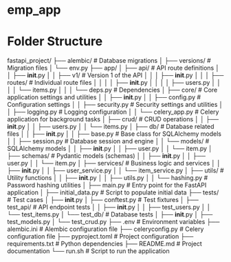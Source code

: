 # emp_app

# Folder Structure
fastapi_project/
├── alembic/                      # Database migrations
│   ├── versions/                 # Migration files
│   └── env.py
├── app/
│   ├── api/                      # API route definitions
│   │   ├── __init__.py
│   │   ├── v1/                   # Version 1 of the API
│   │   │   ├── __init__.py
│   │   │   ├── routes/           # Individual route files
│   │   │   │   ├── __init__.py
│   │   │   │   ├── users.py
│   │   │   │   └── items.py
│   │   │   └── deps.py           # Dependencies
│   ├── core/                     # Core application settings and utilities
│   │   ├── __init__.py
│   │   ├── config.py             # Configuration settings
│   │   ├── security.py           # Security settings and utilities
│   │   ├── logging.py            # Logging configuration
│   │   └── celery_app.py         # Celery application for background tasks
│   ├── crud/                     # CRUD operations
│   │   ├── __init__.py
│   │   ├── users.py
│   │   └── items.py
│   ├── db/                       # Database related files
│   │   ├── __init__.py
│   │   ├── base.py               # Base class for SQLAlchemy models
│   │   ├── session.py            # Database session and engine
│   │   └── models/               # SQLAlchemy models
│   │       ├── __init__.py
│   │       ├── user.py
│   │       └── item.py
│   ├── schemas/                  # Pydantic models (schemas)
│   │   ├── __init__.py
│   │   ├── user.py
│   │   └── item.py
│   ├── services/                 # Business logic and services
│   │   ├── __init__.py
│   │   ├── user_service.py
│   │   └── item_service.py
│   ├── utils/                    # Utility functions
│   │   ├── __init__.py
│   │   ├── utils.py
│   │   └── hashing.py            # Password hashing utilities
│   ├── main.py                   # Entry point for the FastAPI application
│   ├── initial_data.py           # Script to populate initial data
├── tests/                        # Test cases
│   ├── __init__.py
│   ├── conftest.py               # Test fixtures
│   ├── test_api/                 # API endpoint tests
│   │   ├── __init__.py
│   │   ├── test_users.py
│   │   └── test_items.py
│   └── test_db/                  # Database tests
│       ├── __init__.py
│       ├── test_models.py
│       └── test_crud.py
├── .env                          # Environment variables
├── alembic.ini                   # Alembic configuration file
├── celeryconfig.py               # Celery configuration file
├── pyproject.toml                # Project configuration
├── requirements.txt              # Python dependencies
├── README.md                     # Project documentation
└── run.sh                        # Script to run the application
